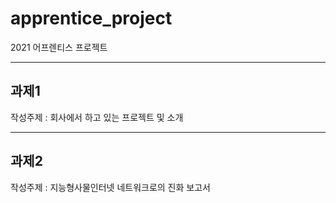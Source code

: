 # apprentice_project
2021 어프렌티스 프로젝트

----------------------------------------
과제1
----------------------------------------
작성주제 : 회사에서 하고 있는 프로젝트 및 소개

----------------------------------------
과제2 
----------------------------------------
작성주제 : 지능형사물인터넷 네트워크로의 진화 보고서
